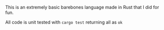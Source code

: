 This is an extremely basic barebones language made in Rust that I did for fun.

All code is unit tested with `cargo test` returning all as `ok`
